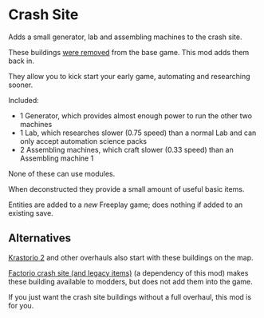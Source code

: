 # Crash Site

Adds a small generator, lab and assembling machines to the crash site.

These buildings [were removed](https://factorio.com/blog/post/fff-359) from the base game. This mod adds them back in.

They allow you to kick start your early game, automating and researching sooner.

Included:

* 1 Generator, which provides almost enough power to run the other two machines
* 1 Lab, which researches slower (0.75 speed) than a normal Lab and can only accept automation science packs
* 2 Assembling machines, which craft slower (0.33 speed) than an Assembling machine 1

None of these can use modules.

When deconstructed they provide a small amount of useful basic items.

Entities are added to a *new* Freeplay game; does nothing if added to an existing save.

## Alternatives

[Krastorio 2](https://mods.factorio.com/mod/Krastorio2) and other overhauls also start with these buildings on the map.

[Factorio crash site (and legacy items)](https://mods.factorio.com/mod/factorio-crash-site) (a dependency of this mod) makes these building available to modders, but does not add them into the game.

If you just want the crash site buildings without a full overhaul, this mod is for you.
